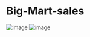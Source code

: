 # Big-Mart-sales

![image](https://github.com/adityaJ961/Big-Mart-sales/assets/149161284/756301f0-c174-4473-9efb-6d6d1d4ead1b)
![image](https://github.com/adityaJ961/Big-Mart-sales/assets/149161284/781bc322-de0f-4c29-a422-ed157f6de74d)
